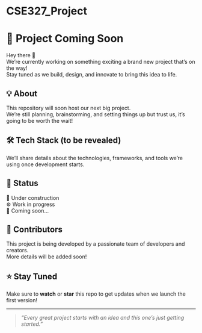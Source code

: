 # CSE327_Project
# 🚀 Project Coming Soon

Hey there 👋  
We’re currently working on something exciting a brand new project that’s on the way!  
Stay tuned as we build, design, and innovate to bring this idea to life.

## 💡 About
This repository will soon host our next big project.  
We’re still planning, brainstorming, and setting things up but trust us, it’s going to be worth the wait!

## 🛠️ Tech Stack (to be revealed)
We’ll share details about the technologies, frameworks, and tools we’re using once development starts.

## 📅 Status
🚧 Under construction  
⚙️ Work in progress  
🎯 Coming soon...

## 🤝 Contributors
This project is being developed by a passionate team of developers and creators.  
More details will be added soon!

## ⭐ Stay Tuned
Make sure to **watch** or **star** this repo to get updates when we launch the first version!

---

> _“Every great project starts with an idea and this one’s just getting started.”_
